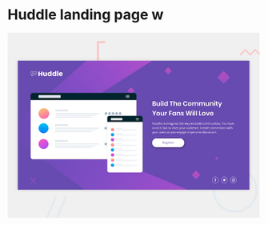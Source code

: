 # Huddle landing page w

![Design preview for the Huddle landing page with single introductory section](./design/desktop-preview.jpg)
